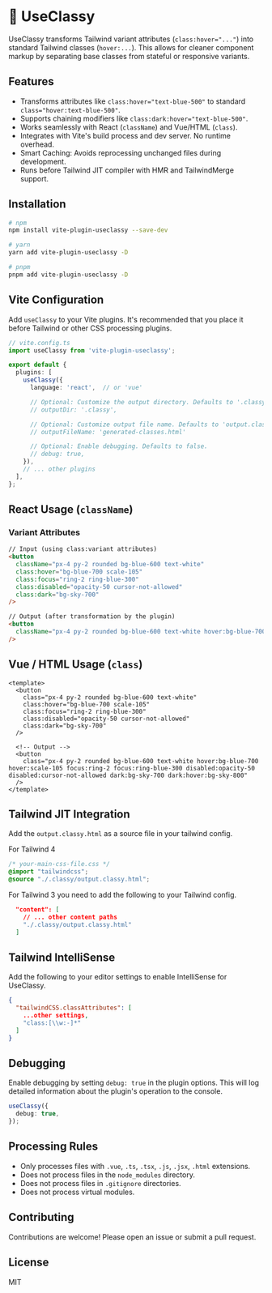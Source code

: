 # 🎩 UseClassy

UseClassy transforms Tailwind variant attributes (`class:hover="..."`) into standard Tailwind classes (`hover:...`). This allows for cleaner component markup by separating base classes from stateful or responsive variants.

## Features

- Transforms attributes like `class:hover="text-blue-500"` to standard `class="hover:text-blue-500"`.
- Supports chaining modifiers like `class:dark:hover="text-blue-500"`.
- Works seamlessly with React (`className`) and Vue/HTML (`class`).
- Integrates with Vite's build process and dev server. No runtime overhead.
- Smart Caching: Avoids reprocessing unchanged files during development.
- Runs before Tailwind JIT compiler with HMR and TailwindMerge support.

## Installation

```bash
# npm
npm install vite-plugin-useclassy --save-dev

# yarn
yarn add vite-plugin-useclassy -D

# pnpm
pnpm add vite-plugin-useclassy -D
```

## Vite Configuration

Add `useClassy` to your Vite plugins. It's recommended that you place it before Tailwind or other CSS processing plugins.

```ts
// vite.config.ts
import useClassy from 'vite-plugin-useclassy';

export default {
  plugins: [
    useClassy({
      language: 'react',  // or 'vue'

      // Optional: Customize the output directory. Defaults to '.classy'.
      // outputDir: '.classy',

      // Optional: Customize output file name. Defaults to 'output.classy.html'.
      // outputFileName: 'generated-classes.html' 

      // Optional: Enable debugging. Defaults to false.
      // debug: true,
    }),
    // ... other plugins
  ],
};
```

## React Usage (`className`)

### Variant Attributes

```html
// Input (using class:variant attributes)
<button 
  className="px-4 py-2 rounded bg-blue-600 text-white"
  class:hover="bg-blue-700 scale-105"
  class:focus="ring-2 ring-blue-300"
  class:disabled="opacity-50 cursor-not-allowed"
  class:dark="bg-sky-700"
/>

// Output (after transformation by the plugin)
<button 
  className="px-4 py-2 rounded bg-blue-600 text-white hover:bg-blue-700 hover:scale-105 focus:ring-2 focus:ring-blue-300 disabled:opacity-50 disabled:cursor-not-allowed dark:bg-sky-700 dark:hover:bg-sky-800" 
/>
```

## Vue / HTML Usage (`class`)

```vue
<template>
  <button
    class="px-4 py-2 rounded bg-blue-600 text-white"
    class:hover="bg-blue-700 scale-105"
    class:focus="ring-2 ring-blue-300"
    class:disabled="opacity-50 cursor-not-allowed"
    class:dark="bg-sky-700"
  />

  <!-- Output -->
  <button
    class="px-4 py-2 rounded bg-blue-600 text-white hover:bg-blue-700 hover:scale-105 focus:ring-2 focus:ring-blue-300 disabled:opacity-50 disabled:cursor-not-allowed dark:bg-sky-700 dark:hover:bg-sky-800"
  />
</template>
```

## Tailwind JIT Integration

Add the `output.classy.html` as a source file in your tailwind config.

For Tailwind 4
```css
/* your-main-css-file.css */
@import "tailwindcss";
@source "./.classy/output.classy.html";
```

For Tailwind 3 you need to add the following to your Tailwind config.
```json
  "content": [
    // ... other content paths
    "./.classy/output.classy.html"
  ]
```

## Tailwind IntelliSense

Add the following to your editor settings to enable IntelliSense for UseClassy.

```json
{
  "tailwindCSS.classAttributes": [
    ...other settings,
    "class:[\\w:-]*"
  ]
}
```

## Debugging

Enable debugging by setting `debug: true` in the plugin options. This will log detailed information about the plugin's operation to the console.

```ts
useClassy({
  debug: true,
});
```

## Processing Rules

- Only processes files with `.vue`, `.ts`, `.tsx`, `.js`, `.jsx`, `.html` extensions.
- Does not process files in the `node_modules` directory.
- Does not process files in `.gitignore` directories.
- Does not process virtual modules.

## Contributing

Contributions are welcome! Please open an issue or submit a pull request.

## License

MIT
